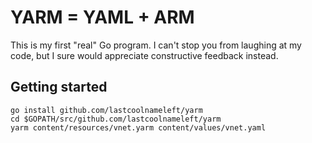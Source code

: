 # YARM = YAML + ARM

This is my first "real" Go program.  I can't stop you from laughing at my code, but I sure would appreciate constructive feedback instead.

## Getting started

```shell
go install github.com/lastcoolnameleft/yarm
cd $GOPATH/src/github.com/lastcoolnameleft/yarm
yarm content/resources/vnet.yarm content/values/vnet.yaml
```